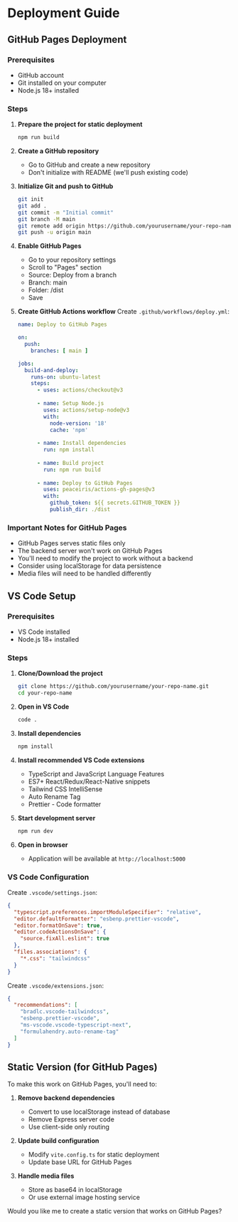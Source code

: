 # Deployment Guide

## GitHub Pages Deployment

### Prerequisites
- GitHub account
- Git installed on your computer
- Node.js 18+ installed

### Steps

1. **Prepare the project for static deployment**
   ```bash
   npm run build
   ```

2. **Create a GitHub repository**
   - Go to GitHub and create a new repository
   - Don't initialize with README (we'll push existing code)

3. **Initialize Git and push to GitHub**
   ```bash
   git init
   git add .
   git commit -m "Initial commit"
   git branch -M main
   git remote add origin https://github.com/yourusername/your-repo-name.git
   git push -u origin main
   ```

4. **Enable GitHub Pages**
   - Go to your repository settings
   - Scroll to "Pages" section
   - Source: Deploy from a branch
   - Branch: main
   - Folder: /dist
   - Save

5. **Create GitHub Actions workflow**
   Create `.github/workflows/deploy.yml`:
   ```yaml
   name: Deploy to GitHub Pages
   
   on:
     push:
       branches: [ main ]
   
   jobs:
     build-and-deploy:
       runs-on: ubuntu-latest
       steps:
         - uses: actions/checkout@v3
         
         - name: Setup Node.js
           uses: actions/setup-node@v3
           with:
             node-version: '18'
             cache: 'npm'
         
         - name: Install dependencies
           run: npm install
         
         - name: Build project
           run: npm run build
         
         - name: Deploy to GitHub Pages
           uses: peaceiris/actions-gh-pages@v3
           with:
             github_token: ${{ secrets.GITHUB_TOKEN }}
             publish_dir: ./dist
   ```

### Important Notes for GitHub Pages

- GitHub Pages serves static files only
- The backend server won't work on GitHub Pages
- You'll need to modify the project to work without a backend
- Consider using localStorage for data persistence
- Media files will need to be handled differently

## VS Code Setup

### Prerequisites
- VS Code installed
- Node.js 18+ installed

### Steps

1. **Clone/Download the project**
   ```bash
   git clone https://github.com/yourusername/your-repo-name.git
   cd your-repo-name
   ```

2. **Open in VS Code**
   ```bash
   code .
   ```

3. **Install dependencies**
   ```bash
   npm install
   ```

4. **Install recommended VS Code extensions**
   - TypeScript and JavaScript Language Features
   - ES7+ React/Redux/React-Native snippets
   - Tailwind CSS IntelliSense
   - Auto Rename Tag
   - Prettier - Code formatter

5. **Start development server**
   ```bash
   npm run dev
   ```

6. **Open in browser**
   - Application will be available at `http://localhost:5000`

### VS Code Configuration

Create `.vscode/settings.json`:
```json
{
  "typescript.preferences.importModuleSpecifier": "relative",
  "editor.defaultFormatter": "esbenp.prettier-vscode",
  "editor.formatOnSave": true,
  "editor.codeActionsOnSave": {
    "source.fixAll.eslint": true
  },
  "files.associations": {
    "*.css": "tailwindcss"
  }
}
```

Create `.vscode/extensions.json`:
```json
{
  "recommendations": [
    "bradlc.vscode-tailwindcss",
    "esbenp.prettier-vscode",
    "ms-vscode.vscode-typescript-next",
    "formulahendry.auto-rename-tag"
  ]
}
```

## Static Version (for GitHub Pages)

To make this work on GitHub Pages, you'll need to:

1. **Remove backend dependencies**
   - Convert to use localStorage instead of database
   - Remove Express server code
   - Use client-side only routing

2. **Update build configuration**
   - Modify `vite.config.ts` for static deployment
   - Update base URL for GitHub Pages

3. **Handle media files**
   - Store as base64 in localStorage
   - Or use external image hosting service

Would you like me to create a static version that works on GitHub Pages?